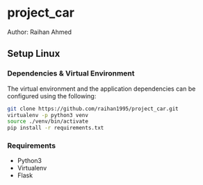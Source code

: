# project_car

Author: Raihan Ahmed

## Setup Linux
### Dependencies & Virtual Environment
The virtual environment and the application dependencies can be configured using the following:
```bash
git clone https://github.com/raihan1995/project_car.git
virtualenv -p python3 venv
source ./venv/bin/activate
pip install -r requirements.txt
```
### Requirements
- Python3
- Virtualenv
- Flask
